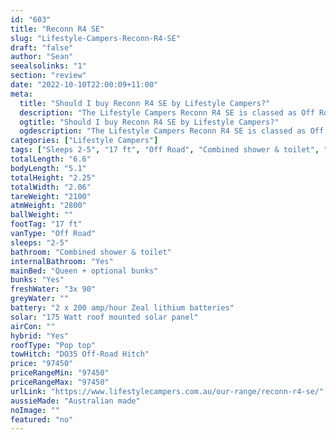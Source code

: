 ```yaml
---
id: "603"
title: "Reconn R4 SE"
slug: "Lifestyle-Campers-Reconn-R4-SE"
draft: "false"
author: "Sean"
seealsolinks: "1"
section: "review"
date: "2022-10-10T22:00:09+11:00"
meta:
  title: "Should I buy Reconn R4 SE by Lifestyle Campers?"
  description: "The Lifestyle Campers Reconn R4 SE is classed as Off Road, and sleeps 2-5 people. It is Australian made and comes in at 17 ft. It generally has Combined shower & toilet."
  ogtitle: "Should I buy Reconn R4 SE by Lifestyle Campers?"
  ogdescription: "The Lifestyle Campers Reconn R4 SE is classed as Off Road, and sleeps 2-5 people. It is Australian made and comes in at 17 ft. It generally has Combined shower & toilet."
categories: ["Lifestyle Campers"]
tags: ["Sleeps 2-5", "17 ft", "Off Road", "Combined shower & toilet", "Pop top", "80 - 100k"]
totalLength: "6.6"
bodyLength: "5.1"
totalHeight: "2.25"
totalWidth: "2.06"
tareWeight: "2100"
atmWeight: "2800"
ballWeight: ""
footTag: "17 ft"
vanType: "Off Road"
sleeps: "2-5"
bathroom: "Combined shower & toilet"
internalBathroom: "Yes"
mainBed: "Queen + optional bunks"
bunks: "Yes"
freshWater: "3x 90"
greyWater: ""
battery: "2 x 200 amp/hour Zeal lithium batteries"
solar: "175 Watt roof mounted solar panel"
airCon: ""
hybrid: "Yes"
roofType: "Pop top"
towHitch: "DO35 Off-Road Hitch"
price: "97450"
priceRangeMin: "97450"
priceRangeMax: "97450"
urlLink: "https://www.lifestylecampers.com.au/our-range/reconn-r4-se/"
aussieMade: "Australian made"
noImage: ""
featured: "no"
---
```

